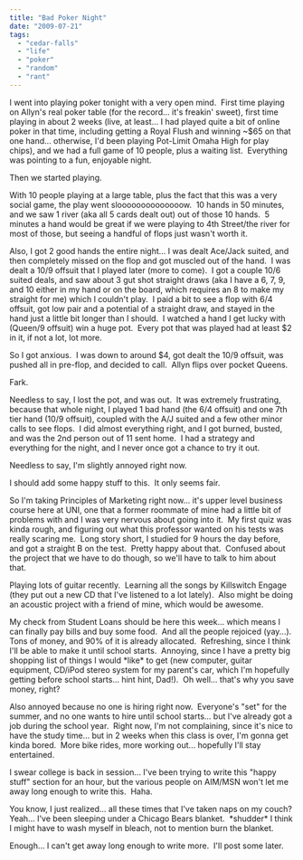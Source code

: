 ```yaml
---
title: "Bad Poker Night"
date: "2009-07-21"
tags:
  - "cedar-falls"
  - "life"
  - "poker"
  - "random"
  - "rant"
---
```


I went into playing poker tonight with a very open mind.  First time playing on Allyn's real poker table (for the record... it's freakin' sweet), first time playing in about 2 weeks (live, at least... I had played quite a bit of online poker in that time, including getting a Royal Flush and winning ~$65 on that one hand... otherwise, I'd been playing Pot-Limit Omaha High for play chips), and we had a full game of 10 people, plus a waiting list.  Everything was pointing to a fun, enjoyable night.

Then we started playing.

With 10 people playing at a large table, plus the fact that this was a very social game, the play went sloooooooooooooow.  10 hands in 50 minutes, and we saw 1 river (aka all 5 cards dealt out) out of those 10 hands.  5 minutes a hand would be great if we were playing to 4th Street/the river for most of those, but seeing a handful of flops just wasn't worth it.

Also, I got 2 good hands the entire night... I was dealt Ace/Jack suited, and then completely missed on the flop and got muscled out of the hand.  I was dealt a 10/9 offsuit that I played later (more to come).  I got a couple 10/6 suited deals, and saw about 3 gut shot straight draws (aka I have a 6, 7, 9, and 10 either in my hand or on the board, which requires an 8 to make my straight for me) which I couldn't play.  I paid a bit to see a flop with 6/4 offsuit, got low pair and a potential of a straight draw, and stayed in the hand just a little bit longer than I should.  I watched a hand I get lucky with (Queen/9 offsuit) win a huge pot.  Every pot that was played had at least $2 in it, if not a lot, lot more.

So I got anxious.  I was down to around $4, got dealt the 10/9 offsuit, was pushed all in pre-flop, and decided to call.  Allyn flips over pocket Queens.

Fark.

Needless to say, I lost the pot, and was out.  It was extremely frustrating, because that whole night, I played 1 bad hand (the 6/4 offsuit) and one 7th tier hand (10/9 offsuit), coupled with the A/J suited and a few other minor calls to see flops.  I did almost everything right, and I got burned, busted, and was the 2nd person out of 11 sent home.  I had a strategy and everything for the night, and I never once got a chance to try it out.

Needless to say, I'm slightly annoyed right now.

I should add some happy stuff to this.  It only seems fair.

So I'm taking Principles of Marketing right now... it's upper level business course here at UNI, one that a former roommate of mine had a little bit of problems with and I was very nervous about going into it.  My first quiz was kinda rough, and figuring out what this professor wanted on his tests was really scaring me.  Long story short, I studied for 9 hours the day before, and got a straight B on the test.  Pretty happy about that.  Confused about the project that we have to do though, so we'll have to talk to him about that.

Playing lots of guitar recently.  Learning all the songs by Killswitch Engage (they put out a new CD that I've listened to a lot lately).  Also might be doing an acoustic project with a friend of mine, which would be awesome.

My check from Student Loans should be here this week... which means I can finally pay bills and buy some food.  And all the people rejoiced (yay...).  Tons of money, and 90% of it is already allocated.  Refreshing, since I think I'll be able to make it until school starts.  Annoying, since I have a pretty big shopping list of things I would \*like\* to get (new computer, guitar equipment, CD/iPod stereo system for my parent's car, which I'm hopefully getting before school starts... hint hint, Dad!).  Oh well... that's why you save money, right?

Also annoyed because no one is hiring right now.  Everyone's "set" for the summer, and no one wants to hire until school starts... but I've already got a job during the school year.  Right now, I'm not complaining, since it's nice to have the study time... but in 2 weeks when this class is over, I'm gonna get kinda bored.  More bike rides, more working out... hopefully I'll stay entertained.

I swear college is back in session... I've been trying to write this "happy stuff" section for an hour, but the various people on AIM/MSN won't let me away long enough to write this.  Haha.

You know, I just realized... all these times that I've taken naps on my couch?  Yeah... I've been sleeping under a Chicago Bears blanket.  \*shudder\* I think I might have to wash myself in bleach, not to mention burn the blanket.

Enough... I can't get away long enough to write more.  I'll post some later.
